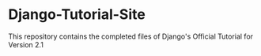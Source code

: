 # Django-Tutorial-Site
This repository contains the completed files of Django's Official Tutorial for Version 2.1
